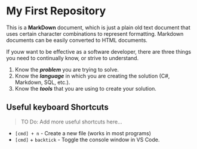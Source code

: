 # My First Repository

This is a **MarkDown** document, which is just a plain old text document that
uses certain character combinations to represent formatting. Markdown documents
can be easily converted to HTML documents.

If youw want to be effective as a software developer, there are three things you
need to continually know, or strive to understand.

1. Know the **_problem_** you are trying to solve.
2. Know the **_language_** in which you are creating the solution (C#, Markdown,
   SQL, etc.).
3. Know the **_tools_** that you are using to create your solution.

## Useful keyboard Shortcuts

> TO Do: Add more useful shortcuts here...

- `[cmd] + n` - Create a new file (works in most programs)
- `[cmd]` + `backtick` - Toggle the console window in VS Code.

